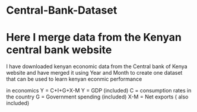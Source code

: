# Central-Bank-Dataset
# Here I merge data from the Kenyan central bank website
I have downloaded kenyan economic data from the Central bank of Kenya website and have merged it using Year and Month to create one
dataset that can be used to learn kenyan econmic performance

in economics Y = C+I+G+X-M
Y = GDP (included)
C = consumption rates in the country
G = Government spending (included)
X-M = Net exports ( also included)
